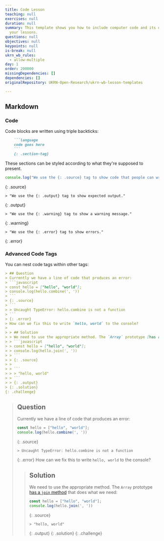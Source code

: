 ```yaml
---
title: Code Lesson
teaching: null
exercises: null
duration: null
summary: This template shows you how to include computer code and its output in
  your lessons.
questions: null
objectives: null
keypoints: null
is-break: null
ukrn_wb_rules:
  - allow-multiple
day: 1
order: 200000
missingDependencies: []
dependencies: []
originalRepository: UKRN-Open-Research/ukrn-wb-lesson-templates

---
```

## Markdown

### Code

Code blocks are written using triple backticks:
```markdown
    ```language
    code goes here
    ```
    {: .section-tag}
```

These sections can be styled according to what they're supposed to present.

```javascript
console.log("We use the {: .source} tag to show code that people can write.")
```
{: .source}

```
> "We use the {: .output} tag to show expected output."
```
{: .output}

```
> "We use the {: .warning} tag to show a warning message."
```
{: .warning}

```
> "We use the {: .error} tag to show errors."
```
{: .error}

### Advanced Code Tags

You can nest code tags within other tags:

```markdown
> ## Question
> Currently we have a line of code that produces an error:
> ```javascript
> const hello = ["hello", "world"];
> console.log(hello.combine(', '))
> ```
> {: .source}
> ```
> > Uncaught TypeError: hello.combine is not a function
> ```
> {: .error}
> How can we fix this to write `hello, world` to the console?
>
> > ## Solution
> > We need to use the appropriate method. The `Array` prototype [has a `join` method](https://developer.mozilla.org/en-US/docs/Web/JavaScript/Reference/Global_Objects/Array/join) that does what we need:
> > ```javascript
> > const hello = ["hello", "world"];
> > console.log(hello.join(', '))
> > ```
> > {: .source}
> >
> > ```
> > > "hello, world"
> > ```
> > {: .output}
> {: .solution}
{: .challenge}
```

> ## Question
> Currently we have a line of code that produces an error:
> ```javascript
> const hello = ["hello", "world"];
> console.log(hello.combine(', '))
> ```
> {: .source}
> ```
> > Uncaught TypeError: hello.combine is not a function
> ```
> {: .error}
> How can we fix this to write `hello, world` to the console?
>
> > ## Solution
> > We need to use the appropriate method. The `Array` prototype [has a `join` method](https://developer.mozilla.org/en-US/docs/Web/JavaScript/Reference/Global_Objects/Array/join) that does what we need:
> > ```javascript
> > const hello = ["hello", "world"];
> > console.log(hello.join(', '))
> > ```
> > {: .source}
> >
> > ```
> > > "hello, world"
> > ```
> > {: .output}
> {: .solution}
{: .challenge}
